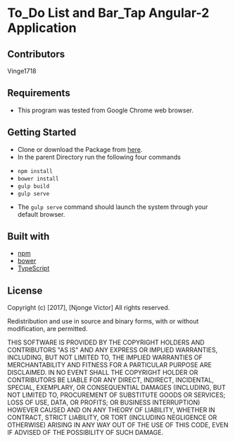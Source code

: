 # To_Do List and Bar_Tap Angular-2 Application
## Contributors
Vinge1718

## Requirements
- This program was tested from Google Chrome web browser.

## Getting Started
- Clone or download the Package from [here](https://github.com/Vinge1718/To-Do-List---Bar-Tap-Example).
- In the parent Directory run the following four commands
* `npm install`
* `bower install`
* `gulp build`
* `gulp serve`
- The `gulp serve` command should launch the system through your default browser.

## Built with

- [npm](https://www.npmjs.com/)
- [bower](https://bower.io)
- [TypeScript](https://www.typescriptlang.org/)

## License

Copyright (c) [2017], [Njonge Victor]
All rights reserved.

Redistribution and use in source and binary forms, with or without
modification, are permitted.

THIS SOFTWARE IS PROVIDED BY THE COPYRIGHT HOLDERS AND CONTRIBUTORS "AS IS"
AND ANY EXPRESS OR IMPLIED WARRANTIES, INCLUDING, BUT NOT LIMITED TO, THE
IMPLIED WARRANTIES OF MERCHANTABILITY AND FITNESS FOR A PARTICULAR PURPOSE ARE
DISCLAIMED. IN NO EVENT SHALL THE COPYRIGHT HOLDER OR CONTRIBUTORS BE LIABLE
FOR ANY DIRECT, INDIRECT, INCIDENTAL, SPECIAL, EXEMPLARY, OR CONSEQUENTIAL
DAMAGES (INCLUDING, BUT NOT LIMITED TO, PROCUREMENT OF SUBSTITUTE GOODS OR
SERVICES; LOSS OF USE, DATA, OR PROFITS; OR BUSINESS INTERRUPTION) HOWEVER
CAUSED AND ON ANY THEORY OF LIABILITY, WHETHER IN CONTRACT, STRICT LIABILITY,
OR TORT (INCLUDING NEGLIGENCE OR OTHERWISE) ARISING IN ANY WAY OUT OF THE USE
OF THIS CODE, EVEN IF ADVISED OF THE POSSIBILITY OF SUCH DAMAGE.
